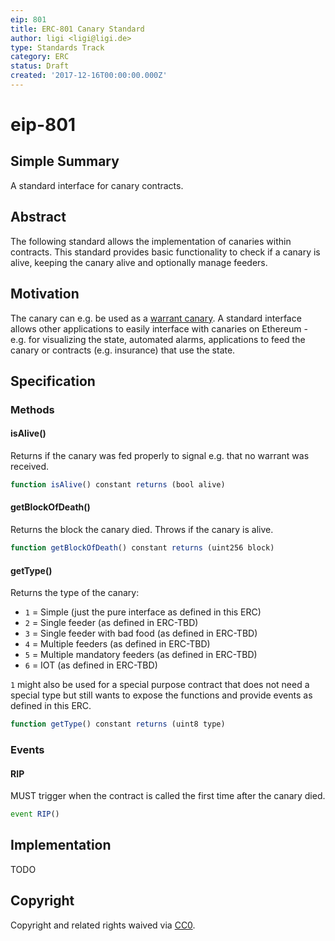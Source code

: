 ```yaml
---
eip: 801
title: ERC-801 Canary Standard
author: ligi <ligi@ligi.de>
type: Standards Track
category: ERC
status: Draft
created: '2017-12-16T00:00:00.000Z'
---
```


# eip-801

## Simple Summary

A standard interface for canary contracts.

## Abstract

The following standard allows the implementation of canaries within contracts. This standard provides basic functionality to check if a canary is alive, keeping the canary alive and optionally manage feeders.

## Motivation

The canary can e.g. be used as a [warrant canary](https://en.wikipedia.org/wiki/Warrant_canary). A standard interface allows other applications to easily interface with canaries on Ethereum - e.g. for visualizing the state, automated alarms, applications to feed the canary or contracts \(e.g. insurance\) that use the state.

## Specification

### Methods

#### isAlive\(\)

Returns if the canary was fed properly to signal e.g. that no warrant was received.

```javascript
function isAlive() constant returns (bool alive)
```

#### getBlockOfDeath\(\)

Returns the block the canary died. Throws if the canary is alive.

```javascript
function getBlockOfDeath() constant returns (uint256 block)
```

#### getType\(\)

Returns the type of the canary:

* `1` = Simple \(just the pure interface as defined in this ERC\)
* `2` = Single feeder \(as defined in ERC-TBD\)
* `3` = Single feeder with bad food \(as defined in ERC-TBD\)
* `4` = Multiple feeders \(as defined in ERC-TBD\)
* `5` = Multiple mandatory feeders \(as defined in ERC-TBD\)
* `6` = IOT \(as defined in ERC-TBD\)

`1` might also be used for a special purpose contract that does not need a special type but still wants to expose the functions and provide events as defined in this ERC.

```javascript
function getType() constant returns (uint8 type)
```

### Events

#### RIP

MUST trigger when the contract is called the first time after the canary died.

```javascript
event RIP()
```

## Implementation

TODO

## Copyright

Copyright and related rights waived via [CC0](https://creativecommons.org/publicdomain/zero/1.0/).


